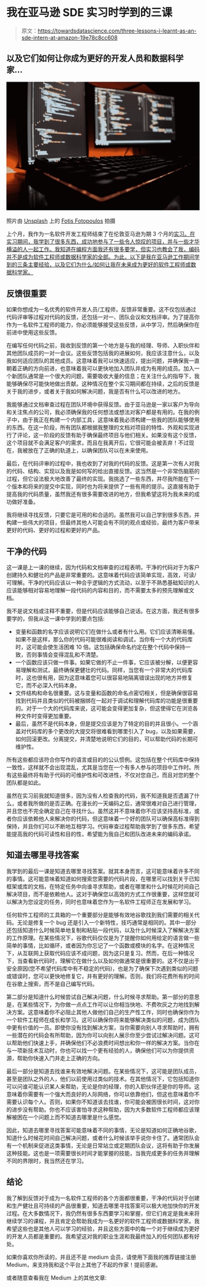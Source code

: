 # 我在亚马逊 SDE 实习时学到的三课

> 原文：<https://towardsdatascience.com/three-lessons-i-learnt-as-an-sde-intern-at-amazon-19e78c8cc608>

## 以及它们如何让你成为更好的开发人员和数据科学家…

![](img/da7e0039ca5f45f6736e1a9115ecb42d.png)

照片由 [Unsplash](https://unsplash.com?utm_source=medium&utm_medium=referral) 上的 [Fotis Fotopoulos](https://unsplash.com/@ffstop?utm_source=medium&utm_medium=referral) 拍摄

上个月，我作为一名软件开发工程师结束了在伦敦亚马逊为期 3 个月的[实习。在实习期间，我学到了很多东西，成功地参与了一些令人惊叹的项目，并与一些才华横溢的人一起工作。我知道在编程方面我还有很多要学，但实习也教会了我，编码并不是成为软件工程师或数据科学家的全部。为此，以下是我在亚马逊工作期间学到的三条主要经验，以及它们为什么/如何让我在未来成为更好的软件工程师或数据科学家。](/how-i-landed-an-amazon-sde-internship-without-a-computer-science-degree-85596c480d4d)

## 反馈很重要

如果你想成为一名优秀的软件开发人员/工程师，反馈非常重要。这不仅包括通过代码评审等过程对代码的反馈，还包括一对一、团队会议和文档评审。为了提高你作为一名软件工程师的能力，你必须能够接受这些反馈，从中学习，然后确保你在前进中使用这些反馈。

在编写任何代码之前，我收到反馈的第一个地方是与我的经理、导师、入职伙伴和其他团队成员的一对一会议。这些反馈包括我的进展如何，我应该注意什么，以及我如何适应团队的其他成员。这意味着我可以快速适应，提出问题，并确保我一直朝着正确的方向前进，也意味着我可以更快地加入团队并成为有用的成员。加入一个新团队通常是一个很大的问题，需要吸收大量的信息；在关注什么的指导下，我能够确保尽可能快地做出贡献。这种情况在整个实习期间都在持续，之后的反馈是关于我的进步，或者关于我如何解决问题，我是否有什么可以改进的地方。

我能够通过文档审查过程在团队环境中获得反馈。由于亚马逊是一家以客户为导向和关注焦点的公司，我必须确保我的任何想法或想法对客户都是有用的。在我的例子中，由于我正在构建一个内部工具，这意味着我必须构建一些我的团队能够使用的东西。在这一阶段，所有团队都根据我整理的文档对项目的特性、外观和实现进行了评论，这一阶段的反馈有助于确保最终项目与他们相关。如果没有这个反馈，这个项目就不会满足客户的需求，而且在我离开后，它很可能会被丢弃！不过现在，我被放在了正确的轨道上，以确保团队可以在未来使用。

最后，在代码评审的过程中，我也收到了对我的代码的反馈。这是第一次有人对我的代码、结构、实现以及我是如何写的给出直接反馈。这当然是一个非常伤脑筋的过程，但它设法极大地改善了最终的实现。我挑选了一些东西，并尽我所能在下一个版本和将来的提交中实现，同时也为将来提供了一些有用的提示。这直接有助于提高我的代码质量，虽然我还有很多需要改进的地方，但我希望这将为我未来的成功做好准备。

我将继续寻找反馈，只要它是可用的和合适的。虽然我可以自己学到很多东西，并构建一些伟大的项目，但最终其他人可能会有不同的观点或经验，最终为客户带来更好的代码、更好的过程和更好的产品。

## 干净的代码

这一课是上一课的继续，因为代码和文档审查的过程表明，干净的代码对于为客户创建持久和健壮的产品是非常重要的。这意味着代码应该简单实现，高效，可读/可理解。干净的代码应该以一种合乎逻辑的方式流动，以至于不熟悉基础知识的人应该能够相对容易地理解一段代码的内容和目的，而不需要太多的预先理解或文档。

我不是说文档或注释不重要，但是代码应该能够自己说话。在这方面，我还有很多要学的，但我从这一课中学到的要点包括:

*   变量和函数的名字应该说明它们在做什么或者有什么用。它们应该清晰易懂。如果不是这样，那么你的代码可能很难阅读和调试，当你有一个大的代码库时，这可能会使生活困难 10 倍。这包括确保命名约定在整个代码中保持一致，否则事情会变得混乱和不清楚。
*   一个函数应该只做一件事。如果它做的不止一件事，它应该被分解，以便更容易理解和测试，最终确保更健壮的代码。同样，当您有一个非常大的代码库时，这也很有用，因为这意味着您可以很容易地隔离错误出现的地方并修复它，而不必深入代码本身。
*   文件结构和命名很重要。这与变量和函数的命名点密切相关，但是确保很容易找到代码并且类似的代码被捆绑在一起对于调试和理解代码库的功能是很重要的。对于一个大的代码库来说，这可能会变得更加复杂，但这使得它在浏览各种文件时变得更加重要。
*   最后，虽然不是代码本身，但是提交应该是为了特定的目的并且很小。一个涵盖对代码库的多个更改的大提交将很难看到哪里引入了 bug，以及如果需要，如何回滚更改。分离提交，并清楚地说明它们的目的，可以帮助代码的长期可维护性。

所有这些都应该符合你写作的语言或目的的公认惯例。这包括在整个代码库中保持一致性，这样就不会出现混乱，尤其是当您在一个有多人参与的项目中工作时。所有这些最终将有助于代码的可维护性和可改进性，不仅对您自己，而且对您的整个团队都是如此。

虽然在实习前我就知道很多，因为没有人检查我的代码，我不知道我是否遗漏了什么，或者我所做的是否正确。在漫长的一天编码之后，通常很难对自己进行管理，并且您也不完全确定自己在寻找什么。虽然这并不意味着你不应该坚持高标准，或者你应该依赖他人来解决你的代码，但这意味着一个好的团队可以确保高标准得到保持，并且你们可以不断地互相学习。代码审查过程帮助我学到了很多东西，希望能提高我的代码可读性和目的性，希望能为我自己和团队改进未来的编码承诺。

## 知道去哪里寻找答案

我学到的最后一课是知道去哪里寻找答案。就其本身而言，这可能意味着许多不同的事情。这可能意味着知道如何搜索您需要的代码片段，在哪里可以找到关于已知框架或库的文档，在特定任务中向谁寻求帮助，或者在哪里和什么时候花时间自己解决项目，而不是依赖他人。这对于确保您以高效的方式工作很重要，这样您就可以解决为您设定的任务，同时也意味着您作为一名软件工程师正在发展和学习。

任何软件工程师的工具箱的一个重要部分是能够有效地谷歌找到我们需要的相关代码。无论是修复一个 bug 还是引入一个新特性，技巧通常是相同的。其中一部分还包括知道什么时候简单地复制和粘贴一段代码，以及什么时候深入了解解决方案的工作原理。在某些情况下，谷歌代码仅仅是为了提醒你如何用给定的语言做一些简单的事情，比如循环，或者因为你忘记了一个函数或模块的名字。在这种情况下，从互联网上获取代码应该不成问题，因为这只是复习。然而，在后一种情况下，当查看新代码时，理解它在做什么以及如何做通常是很重要的。这不仅是出于安全原因(您不希望代码库中有不稳定的代码)，也是为了确保下次遇到类似的问题或错误时，您可以更快地修复它，并有更好的理解。否则，我们将花费所有的时间在谷歌上搜索，而不是自己编写代码。

第二部分是知道什么时候尝试自己解决问题，什么时候寻求帮助。第一部分的意思是，在某些情况下，为你做一点点工作可以让你相当快地、不费吹灰之力地找到解决方案。这意味着你不必阻止其他人做他们自己的生产性工作，同时也确保你作为一个软件工程师在成长和学习。这可以确保你将来能够解决类似的问题，成为团队中更有价值的一员。即使你没有找到解决方案，当你需要向别人寻求帮助时，拥有一些潜在的代码会有所帮助，因为你可以向别人展示你至少尝试过解决问题。这可以帮助他们快速上手，并确保他们不必浪费时间想出和你一样的解决方案。当你在与一项新技术互动时，你也可以找一个更有经验的人，确保他们可以为你提供资源，帮助你快速入门并走上正确的方向。

最后一部分是知道去找谁来有效地解决问题。在某些情况下，这可能是团队成员，甚至是团队之外的人，他们以前使用过类似的技术。在其他情况下，它包括知道你可以问谁可能认识某人来帮助，无论是你的经理，你的入职伙伴还是你的导师。这意味着你需要有一个强大而良好的人际网络，你可以依靠他们，但这也意味着你不需要认识每个人。否则，如果你不知道该去找谁，你可能会被困很长时间，这对你的进步没有帮助。你也不应该害怕寻求这种帮助，因为大多数软件工程师都应该理解被困在一个问题上而不知道去哪里是什么感觉。

因此，知道去哪里寻找答案可能意味着不同的事情，无论是知道如何正确地谷歌，知道什么时候花时间自己解决问题，或者什么时候该举手说你卡住了。通常团队会有一个机制来促进这类事情，无论是日常站立或定期团队会议，这将有助于你发展这种技能。这也是一项需要很长时间才能掌握的技能，当我完成更多的任务并理解不同的界限时，我当然还在学习。

## 结论

我了解到反馈对于成为一名软件工程师的各个方面都很重要，干净的代码对于创建和生产健壮且可持续的产品很重要，知道去哪里寻找答案可以极大地加快你的开发过程。在大多数情况下，我仍然有很多东西要学习和掌握，但它们肯定是我未来将继续学习的课程，并且肯定会帮助我成为一名更好的软件工程师或数据科学家。我希望这些也是其他人可以学习的经验，并且这些方面中的每一个对于继续成为更好的开发人员都是重要的。我希望这对我的职业生涯和我最终加入的任何团队都有好处。

如果你喜欢你所读的，并且还不是 medium 会员，请使用下面我的推荐链接注册 Medium，来支持我和这个平台上其他了不起的作家！提前感谢。

[](https://philip-wilkinson.medium.com/membership)  

或者随意查看我在 Medium 上的其他文章:

[](/how-i-landed-an-amazon-sde-internship-without-a-computer-science-degree-85596c480d4d)  [](/eight-data-structures-every-data-scientist-should-know-d178159df252)  [](/a-complete-data-science-curriculum-for-beginners-825a39915b54) 